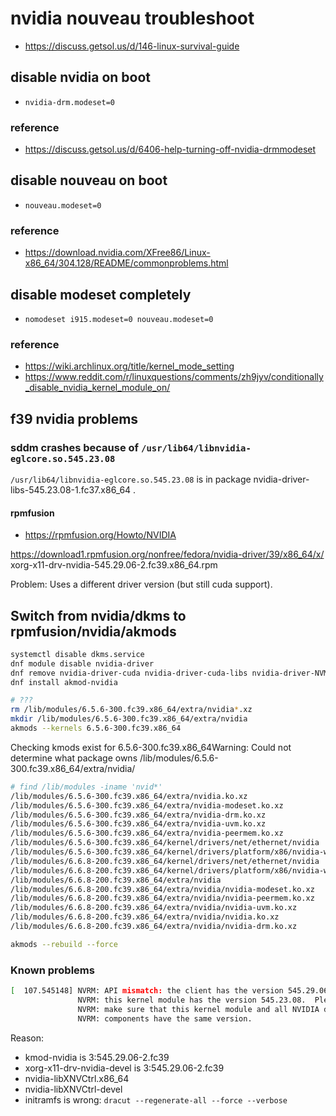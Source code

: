 # nvidia nouveau troubleshoot

* https://discuss.getsol.us/d/146-linux-survival-guide

## disable nvidia on boot

* `nvidia-drm.modeset=0`

### reference

* https://discuss.getsol.us/d/6406-help-turning-off-nvidia-drmmodeset

## disable nouveau on boot

* `nouveau.modeset=0`

### reference

* https://download.nvidia.com/XFree86/Linux-x86_64/304.128/README/commonproblems.html

## disable modeset completely

* `nomodeset i915.modeset=0 nouveau.modeset=0`

### reference

* https://wiki.archlinux.org/title/kernel_mode_setting
* https://www.reddit.com/r/linuxquestions/comments/zh9jyv/conditionally_disable_nvidia_kernel_module_on/

## f39 nvidia problems

### sddm crashes because of `/usr/lib64/libnvidia-eglcore.so.545.23.08`

`/usr/lib64/libnvidia-eglcore.so.545.23.08` is in package nvidia-driver-libs-545.23.08-1.fc37.x86_64 .

#### rpmfusion

* https://rpmfusion.org/Howto/NVIDIA

https://download1.rpmfusion.org/nonfree/fedora/nvidia-driver/39/x86_64/x/
xorg-x11-drv-nvidia-545.29.06-2.fc39.x86_64.rpm

Problem:
Uses a different driver version (but still cuda support).


## Switch from nvidia/dkms to rpmfusion/nvidia/akmods

```bash
systemctl disable dkms.service
dnf module disable nvidia-driver
dnf remove nvidia-driver-cuda nvidia-driver-cuda-libs nvidia-driver-NVML nvidia-libXNVCtrl-devel  nvidia-libXNVCtrl
dnf install akmod-nvidia

# ???
rm /lib/modules/6.5.6-300.fc39.x86_64/extra/nvidia*.xz
mkdir /lib/modules/6.5.6-300.fc39.x86_64/extra/nvidia
akmods --kernels 6.5.6-300.fc39.x86_64
```

Checking kmods exist for 6.5.6-300.fc39.x86_64Warning: Could not determine what package owns /lib/modules/6.5.6-300.fc39.x86_64/extra/nvidia/


```bash
# find /lib/modules -iname 'nvid*'
/lib/modules/6.5.6-300.fc39.x86_64/extra/nvidia.ko.xz
/lib/modules/6.5.6-300.fc39.x86_64/extra/nvidia-modeset.ko.xz
/lib/modules/6.5.6-300.fc39.x86_64/extra/nvidia-drm.ko.xz
/lib/modules/6.5.6-300.fc39.x86_64/extra/nvidia-uvm.ko.xz
/lib/modules/6.5.6-300.fc39.x86_64/extra/nvidia-peermem.ko.xz
/lib/modules/6.5.6-300.fc39.x86_64/kernel/drivers/net/ethernet/nvidia
/lib/modules/6.5.6-300.fc39.x86_64/kernel/drivers/platform/x86/nvidia-wmi-ec-backlight.ko.xz
/lib/modules/6.6.8-200.fc39.x86_64/kernel/drivers/net/ethernet/nvidia
/lib/modules/6.6.8-200.fc39.x86_64/kernel/drivers/platform/x86/nvidia-wmi-ec-backlight.ko.xz
/lib/modules/6.6.8-200.fc39.x86_64/extra/nvidia
/lib/modules/6.6.8-200.fc39.x86_64/extra/nvidia/nvidia-modeset.ko.xz
/lib/modules/6.6.8-200.fc39.x86_64/extra/nvidia/nvidia-peermem.ko.xz
/lib/modules/6.6.8-200.fc39.x86_64/extra/nvidia/nvidia-uvm.ko.xz
/lib/modules/6.6.8-200.fc39.x86_64/extra/nvidia/nvidia.ko.xz
/lib/modules/6.6.8-200.fc39.x86_64/extra/nvidia/nvidia-drm.ko.xz
```

```bash
akmods --rebuild --force
```

### Known problems

```bash
[  107.545148] NVRM: API mismatch: the client has the version 545.29.06, but
               NVRM: this kernel module has the version 545.23.08.  Please
               NVRM: make sure that this kernel module and all NVIDIA driver
               NVRM: components have the same version.
```

Reason:
* kmod-nvidia is 3:545.29.06-2.fc39
* xorg-x11-drv-nvidia-devel is 3:545.29.06-2.fc39
* nvidia-libXNVCtrl.x86_64
* nvidia-libXNVCtrl-devel
* initramfs is wrong: `dracut --regenerate-all --force --verbose`

```bash
```

```bash
```

```bash
```

```bash
```


